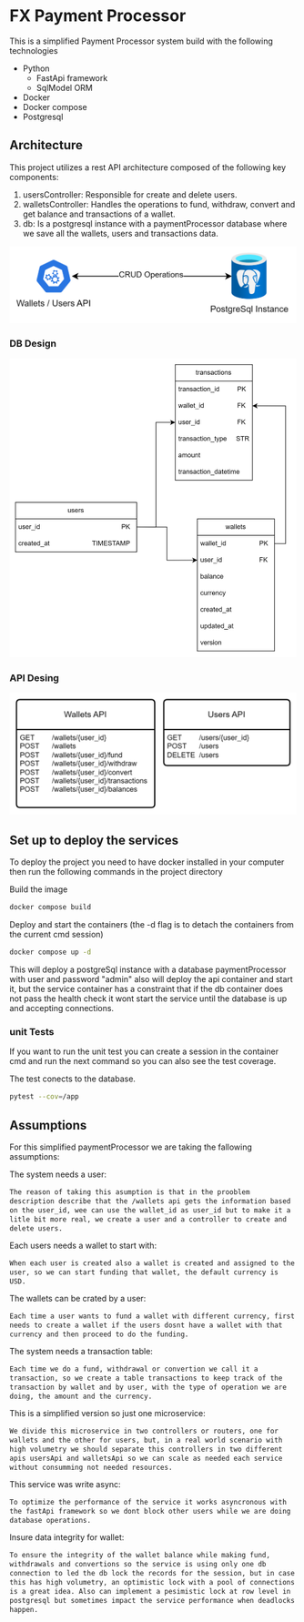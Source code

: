 
# FX Payment Processor

This is a simplified Payment Processor system build with the following technologies
- Python
    - FastApi framework
    - SqlModel ORM
- Docker
- Docker compose
- Postgresql

## Architecture

This project utilizes a rest API architecture composed of the following key components:

1.  usersController: Responsible for create and delete users.
2.  walletsController: Handles the operations to fund, withdraw, convert and get balance and transactions of a wallet.
3.  db: Is a postgresql instance with a paymentProcessor database where we save all the wallets, users and transactions data.

![alt text](./public/image.png)

### DB Design
![alt text](./public/image-1.png)
### API Desing
![alt text](./public/image-2.png)
## Set up to deploy the services

To deploy the project you need to have docker installed in your computer then run the following commands in the project directory

Build the image
```bash
docker compose build
```
Deploy and start the containers (the -d flag is to detach the containers from the current cmd session)
```bash
docker compose up -d  
```

This will deploy a postgreSql instance with a database paymentProcessor with user and password "admin" also will deploy the api container and start it, but the service container has a constraint that if the db container does not pass the health check it wont start the service until the database is up and accepting connections.

### unit Tests
If you want to run the unit test you can create a session in the container cmd and run the next command so you can also see the test coverage.

The test conects to the database.

```bash
pytest --cov=/app
```

## Assumptions

For this simplified paymentProcessor we are taking the fallowing assumptions:

The system needs a user:

    The reason of taking this asumption is that in the prooblem description describe that the /wallets api gets the information based on the user_id, wee can use the wallet_id as user_id but to make it a litle bit more real, we create a user and a controller to create and delete users.

Each users needs a wallet to start with:

    When each user is created also a wallet is created and assigned to the user, so we can start funding that wallet, the default currency is USD.

The wallets can be crated by a user:

    Each time a user wants to fund a wallet with different currency, first needs to create a wallet if the users dosnt have a wallet with that currency and then proceed to do the funding.

The system needs a transaction table:

    Each time we do a fund, withdrawal or convertion we call it a transaction, so we create a table transactions to keep track of the transaction by wallet and by user, with the type of operation we are doing, the amount and the currency.

This is a simplified version so just one microservice:
    
    We divide this microservice in two controllers or routers, one for wallets and the other for users, but, in a real world scenario with high volumetry we should separate this controllers in two different apis usersApi and walletsApi so we can scale as needed each service without consumming not needed resources.

This service was write async:

    To optimize the performance of the service it works asyncronous with the fastApi framework so we dont block other users while we are doing database operations.

Insure data integrity for wallet:

    To ensure the integrity of the wallet balance while making fund, withdrawals and convertions so the service is using only one db connection to led the db lock the records for the session, but in case this has high volumetry, an optimistic lock with a pool of connections is a great idea. Also can implement a pesimistic lock at row level in postgresql but sometimes impact the service performance when deadlocks happen.



